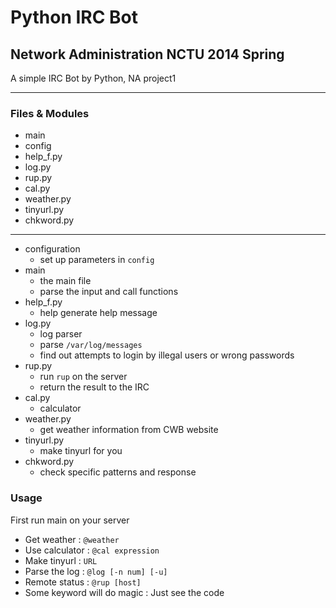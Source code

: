 Python IRC Bot
===

## Network Administration NCTU 2014 Spring

A simple IRC Bot by Python, NA project1

---

### Files & Modules

+ main
+ config
+ help_f.py
+ log.py
+ rup.py
+ cal.py
+ weather.py
+ tinyurl.py
+ chkword.py

---

+ configuration
    + set up parameters in `config`
+ main
    + the main file
    + parse the input and call functions
+ help_f.py
    + help generate help message
+ log.py
    + log parser
    + parse `/var/log/messages`
    + find out attempts to login by illegal users or wrong passwords
+ rup.py
    + run `rup` on the server
    + return the result to the IRC
+ cal.py
    + calculator
+ weather.py
    + get weather information from CWB website
+ tinyurl.py
    + make tinyurl for you
+ chkword.py
    + check specific patterns and response

### Usage

First run main on your server

+ Get weather : `@weather`
+ Use calculator : `@cal expression`
+ Make tinyurl : `URL`
+ Parse the log : `@log [-n num] [-u]`
+ Remote status : `@rup [host]`
+ Some keyword will do magic : Just see the code
